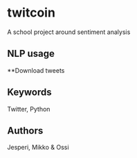 # twitcoin
A school project around sentiment analysis

## NLP usage

**Download tweets

## Keywords
Twitter,  Python
## Authors
Jesperi, Mikko & Ossi
